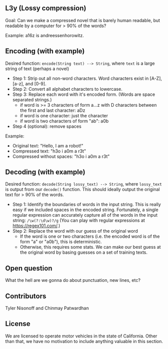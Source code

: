 ## L3y (Lossy compression)

Goal: Can we make a compressed novel that is barely human readable, but readable by a computer for > 90% of the words?

Example: a16z is andreessenhorowitz.

## Encoding (with example)

Desired function: `encode(String text) --> String`, where `text` is a large string of text (perhaps a novel)
- Step 1: Strip out all non-word characters. Word characters exist in [A-Z], [a-z], and [0-9].
- Step 2: Convert all alphabet characters to lowercase.
- Step 3: Replace each word with it's encoded form. (Words are space separated strings.)
    - if word is >= 3 characters of form a...z with D characters between the first and last character: aDz
    - if word is one character: just the character
    - if word is two characters of form "ab": a0b
- Step 4 (optional): remove spaces

Example:
- Original text: "Hello, I am a robot!"
- Compressed text: "h3o i a0m a r3t"
- Compressed without spaces: "h3o i a0m a r3t"

## Decoding (with example)

Desired function: `decode(String lossy_text) --> String`, where `lossy_text` is output from our `decode()` function. This should ideally output the original text for > 90% of the words.
- Step 1: Identify the boundaries of words in the input string. This is really easy if we included spaces in the encoded string. Fortunately, a single regular expression can accurately capture all of the words in the input string: `/\w(?:\d\w)?/g` (You can play with regular expressions at https://regex101.com/.)
- Step 2: Replace the word with our guess of the original word
    - If the word is one or two characters (i.e. the encoded word is of the form "a" or "a0b"), this is deterministic.
    - Otherwise, this requires some stats. We can make our best guess at the original word by basing guesses on a set of training texts.

## Open question

What the hell are we gonna do about punctuation, new lines, etc?

## Contributors

Tyler Nisonoff and Chinmay Patwardhan

## License

We are licensed to operate motor vehicles in the state of California. Other than that, we have no motivation to include anything valuable in this section.